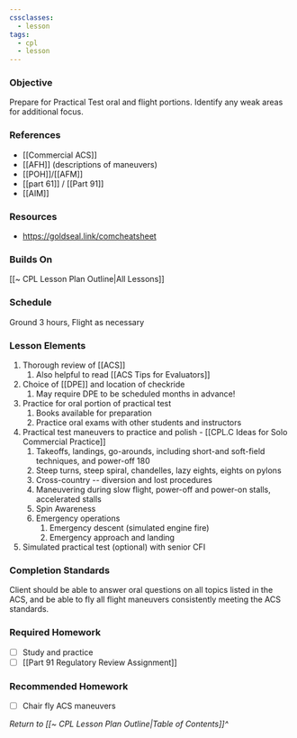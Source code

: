 ```yaml
---
cssclasses:
  - lesson
tags:
  - cpl
  - lesson
---
```

### Objective
Prepare for Practical Test oral and flight portions. Identify any weak areas for additional focus.

### References
- [[Commercial ACS]]
- [[AFH]] (descriptions of maneuvers)
- [[POH]]/[[AFM]]
- [[part 61]] / [[Part 91]]
- [[AIM]]

### Resources
- https://goldseal.link/comcheatsheet

### Builds On
[[~ CPL Lesson Plan Outline|All Lessons]]

### Schedule
Ground 3 hours, Flight as necessary

### Lesson Elements
1. Thorough review of [[ACS]]
	1. Also helpful to read [[ACS Tips for Evaluators]]
2. Choice of [[DPE]] and location of checkride
	1. May require DPE to be scheduled months in advance!
3. Practice for oral portion of practical test
	1. Books available for preparation
	2. Practice oral exams with other students and instructors
4. Practical test maneuvers to practice and polish - [[CPL.C Ideas for Solo Commercial Practice]]
	1. Takeoffs, landings, go-arounds, including short-and soft-field techniques, and power-off 180
	2. Steep turns, steep spiral, chandelles, lazy eights, eights on pylons
	3. Cross-country -- diversion and lost procedures
	4. Maneuvering during slow flight, power-off and power-on stalls, accelerated stalls
	5. Spin Awareness
	7. Emergency operations
		1. Emergency descent (simulated engine fire)
		2. Emergency approach and landing
5. Simulated practical test (optional) with senior CFI

### Completion Standards
Client should be able to answer oral questions on all topics listed in the ACS, and be able to fly all flight maneuvers consistently meeting the ACS standards.

### Required Homework
- [ ] Study and practice
- [ ] [[Part 91 Regulatory Review Assignment]]

### Recommended Homework 
- [ ] Chair fly ACS maneuvers

*Return to [[~ CPL Lesson Plan Outline|Table of Contents]]^*